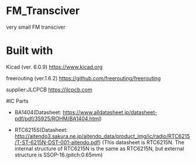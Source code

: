 # FM_Transciver
very small FM transciver

# Built with
Kicad (ver. 6.0.9)
https://www.kicad.org

freerouting (ver.1.6.2)
https://github.com/freerouting/freerouting

supplier:JLCPCB
https://jlcpcb.com


#IC Parts
- BA1404(Datasheet: https://www.alldatasheet.jp/datasheet-pdf/pdf/35925/ROHM/BA1404.html)

- RTC6215S(Datasheet: http://aitendo3.sakura.ne.jp/aitendo_data/product_img/ic/radio/RTC6215/T-ST-6215N-DST-001-aitendo.pdf)
(This datasheet is RTC6215N. The internal structure of RTC6215N is the same as RTC6215N, but external structure is SSOP-16.(pitch:0.65mm)

